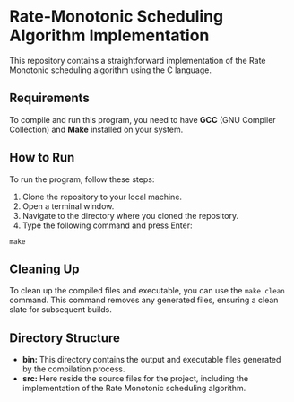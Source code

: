 # Rate-Monotonic Scheduling Algorithm Implementation

This repository contains a straightforward implementation of the Rate Monotonic scheduling algorithm using the C language.

## Requirements
To compile and run this program, you need to have **GCC** (GNU Compiler Collection) and **Make** installed on your system.

## How to Run
To run the program, follow these steps:

1. Clone the repository to your local machine.
2. Open a terminal window.
3. Navigate to the directory where you cloned the repository.
4. Type the following command and press Enter:
```
make
```

## Cleaning Up
To clean up the compiled files and executable, you can use the `make clean` command. This command removes any generated files, ensuring a clean slate for subsequent builds.

## Directory Structure
- **bin:** This directory contains the output and executable files generated by the compilation process.
- **src:** Here reside the source files for the project, including the implementation of the Rate Monotonic scheduling algorithm.
